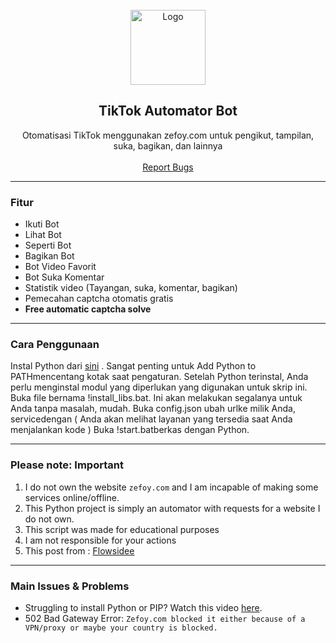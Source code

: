 
<br/>
<div align="center">
  <a href="https://github.com/flowsidee/Zefoy_TIKTOK_BOT">
    <img src="https://www.edigitalagency.com.au/wp-content/uploads/TikTok-icon-glyph.png" alt="Logo" width="120" height="120">
  </a>
  
  <h2 align="center">TikTok Automator Bot</h3>

  <p align="center">
    Otomatisasi TikTok menggunakan zefoy.com untuk pengikut, tampilan, suka, bagikan, dan lainnya</b>
    <br />
    <br />
    <a href="https://github.com/TawsifXD/Tiktok_Bot/issues">Report Bugs</a>
    
  </p>
</div>
  
---------------------------------------

### Fitur
* Ikuti Bot
* Lihat Bot
* Seperti Bot
* Bagikan Bot
* Bot Video Favorit
* Bot Suka Komentar
* Statistik video (Tayangan, suka, komentar, bagikan)
* Pemecahan captcha otomatis gratis
* **Free automatic captcha solve**

---------------------------------------

### Cara Penggunaan
Instal Python dari <a href="https://www.python.org/ftp/python/3.11.3/python-3.11.3-amd64.exe">sini</a> . Sangat penting untuk Add Python to PATHmencentang kotak saat pengaturan.
Setelah Python terinstal, Anda perlu menginstal modul yang diperlukan yang digunakan untuk skrip ini.
Buka file bernama !install_libs.bat. Ini akan melakukan segalanya untuk Anda tanpa masalah, mudah.
Buka config.json ubah urlke milik Anda, servicedengan ( Anda akan melihat layanan yang tersedia saat Anda menjalankan kode )
Buka !start.batberkas dengan Python.

---------------------------------------
### Please note: Important
1. I do not own the website `zefoy.com` and I am incapable of making some services online/offline.
2. This Python project is simply an automator with requests for a website I do not own.
3. This script was made for educational purposes
4. I am not responsible for your actions
5. This post from : <a href="https://github.com/flowsidee/Zefoy_TIKTOK_BOT">Flowsidee</a>

---------------------------------------
### Main Issues & Problems

* Struggling to install Python or PIP? Watch this video <a href="https://youtu.be/dYfKJMPNMDw?t=52">here</a>. 
* 502 Bad Gateway Error: `Zefoy.com blocked it either because of a VPN/proxy or maybe your country is blocked.`


